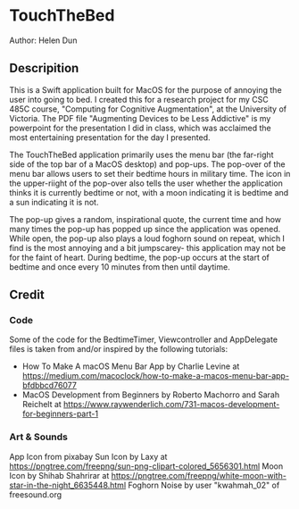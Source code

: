 # TouchTheBed
Author: Helen Dun

## Descripition
This is a Swift application built for MacOS for the purpose of annoying the user into going to bed. I created this for a research project for my CSC 485C course, "Computing for Cognitive Augmentation", at the University of Victoria. The PDF file "Augmenting Devices to be Less Addictive" is my powerpoint for the presentation I did in class, which was acclaimed the most entertaining presentation for the day I presented.


The TouchTheBed application primarily uses the menu bar (the far-right side of the top bar of a MacOS desktop) and pop-ups. The pop-over of the menu bar allows users to set their bedtime hours in military time. The icon in the upper-riight of the pop-over also tells the user whether the application thinks it is currently bedtime or not, with a moon indicating it is bedtime and a sun indicating it is not.


The pop-up gives a random, inspirational quote, the current time and how many times the pop-up has popped up since the application was opened. While open, the pop-up also plays a loud foghorn sound on repeat, which I find is the most annoying and a bit jumpscarey- this application may not be for the faint of heart. During bedtime, the pop-up occurs at the start of bedtime and once every 10 minutes from then until daytime.


## Credit
### Code
Some of the code for the BedtimeTimer, Viewcontroller and AppDelegate files is taken from and/or inspired by the following tutorials:
- How To Make A macOS Menu Bar App by Charlie Levine at https://medium.com/macoclock/how-to-make-a-macos-menu-bar-app-bfdbbcd76077
- MacOS Development from Beginners by Roberto Machorro and Sarah Reichelt at https://www.raywenderlich.com/731-macos-development-for-beginners-part-1

### Art & Sounds
App Icon from pixabay
Sun Icon by Laxy at https://pngtree.com/freepng/sun-png-clipart-colored_5656301.html
Moon Icon by Shihab Shahrirar at https://pngtree.com/freepng/white-moon-with-star-in-the-night_6635448.html
Foghorn Noise by user "kwahmah_02" of freesound.org
